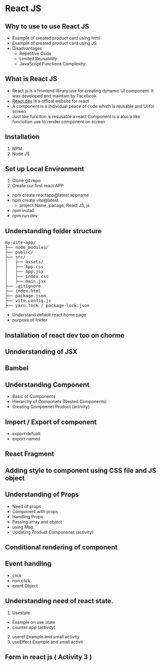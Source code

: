# React JS 
## Why to use to use React JS
- Example of created product card using html
- Example of  created product card using JS
- Disadvantages
  - Repetitive Code
  - Limited Reusability:
  - JavaScript Functions Complexity:
## What is React JS
-  React js is a frontend library use for creating dynamic UI component. It was developed and maintain  by Facebook
-  [React.dev](https://react.dev/) is a offical website for react
-  A component is a individual peace of code which is reusable and UI for screen
-  Just like funciton is resusable a react Component is a also a  like funciotion use to render component on screen

## Installation  
1.  NPM
2.  Node JS
## Set up Local Environment
1. Clone git repo
2. Create  our first react APP
  - npm create reactapp@latest appname
  - npm create vite@latest
    -   project Name, pacage, React JS, js
  - npm install  
  - npm run dev

## Understanding folder structure
<pre>
my-vite-app/
├── node_modules/
├── public/
├── src/
│   ├── assets/
│   ├── App.css
│   ├── App.jsx
│   ├── index.css
│   ├── main.jsx
├── .gitignore
├── index.html
├── package.json
├── vite.config.js
├── yarn.lock / package-lock.json  
</pre>
- Understand default react home page
- purpose of folder
## Installation of react dev too on chorme 
## Unnderstanding of  JSX
## Bambel
## Understanding Component 
- Basic of Components
- Hierarchy of Componets (Nested Components)
- Creating Compoenet Product (activity)
## Import / Export  of component
- export defualt
- export named
## React Fragment 
## Adding style to component using CSS file  and JS object 
## Understanding of Props 
-  Need of props
-  Component with props
-  Handling Props
-  Passing array and object
-  using Map
-  Updating Product Componenet (activity)
## Conditional rendering of component 
## Event handling 
-  click
-  non click
-  event Object

## Understanding need of react state.
1.  Usestate
  - Example on use state
  - counter app (activity)
2.  useref
    Example and small activity
3. useEffect
    Example and small activit
## Form in react js ( Activity  3 ) 


